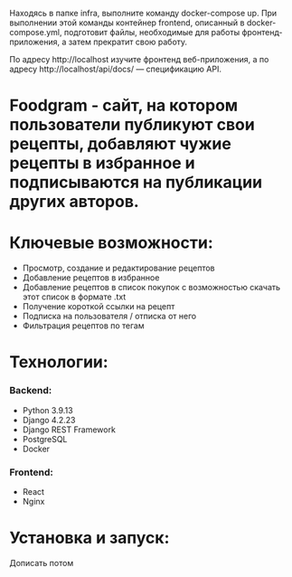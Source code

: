 Находясь в папке infra, выполните команду docker-compose up. При выполнении этой команды контейнер frontend, описанный в docker-compose.yml, подготовит файлы, необходимые для работы фронтенд-приложения, а затем прекратит свою работу.

По адресу http://localhost изучите фронтенд веб-приложения, а по адресу http://localhost/api/docs/ — спецификацию API.

# Foodgram - сайт, на котором пользователи публикуют свои рецепты, добавляют чужие рецепты в избранное и подписываются на публикации других авторов.

# Ключевые возможности:
- Просмотр, создание и редактирование рецептов
- Добавление рецептов в избранное
- Добавление рецептов в список покупок с возможностью скачать этот список в формате .txt
- Получение короткой ссылки на рецепт
- Подписка на пользователя / отписка от него
- Фильтрация рецептов по тегам

# Технологии:
### Backend:
- Python 3.9.13
- Django 4.2.23
- Django REST Framework
- PostgreSQL
- Docker

### Frontend:
- React
- Nginx

# Установка и запуск:
Дописать потом